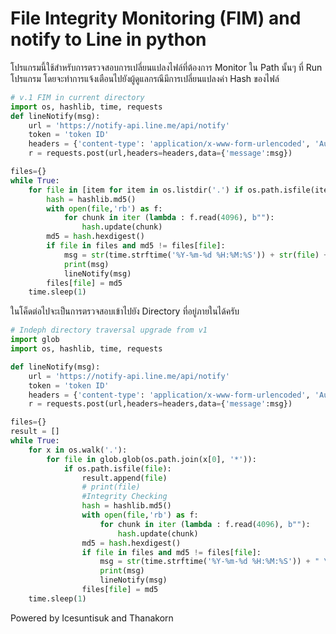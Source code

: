 # File Integrity Monitoring (FIM) and notify to Line in python 

โปรแกรมนี้ใช้สำหรับการตรวจสอบการเปลี่ยนแปลงไฟล์ที่ต้องการ Monitor ใน Path นั้นๆ ที่ Run โปรแกรม โดยจะทำการแจ้งเตือนไปยังผู้ดูแลกรณีมีการเปลี่ยนแปลงค่า Hash ของไฟล์

``` python
# v.1 FIM in current directory
import os, hashlib, time, requests
def lineNotify(msg):
    url = 'https://notify-api.line.me/api/notify'
    token = 'token ID'
    headers = {'content-type': 'application/x-www-form-urlencoded', 'Authorization': 'Bearer ' + token}
    r = requests.post(url,headers=headers,data={'message':msg})

files={}
while True:
    for file in [item for item in os.listdir('.') if os.path.isfile(item)]:
        hash = hashlib.md5()
        with open(file,'rb') as f:
            for chunk in iter (lambda : f.read(4096), b""):
                hash.update(chunk)
        md5 = hash.hexdigest()
        if file in files and md5 != files[file]:
            msg = str(time.strftime('%Y-%m-%d %H:%M:%S')) + str(file) + "has been changed"
            print(msg)
            lineNotify(msg)
        files[file] = md5
    time.sleep(1)
```
ในโค็ดต่อไปจะเป็นการตรวจสอบเข้าไปยัง Directory ที่อยู่ภายในได้ครับ 
``` python
# Indeph directory traversal upgrade from v1 
import glob
import os, hashlib, time, requests

def lineNotify(msg):
    url = 'https://notify-api.line.me/api/notify'
    token = 'token ID'
    headers = {'content-type': 'application/x-www-form-urlencoded', 'Authorization': 'Bearer ' + token}
    r = requests.post(url,headers=headers,data={'message':msg})

files={}
result = []
while True:
    for x in os.walk('.'):
        for file in glob.glob(os.path.join(x[0], '*')):
            if os.path.isfile(file):
                result.append(file)
                # print(file)
                #Integrity Checking
                hash = hashlib.md5()
                with open(file,'rb') as f:
                    for chunk in iter (lambda : f.read(4096), b""):
                        hash.update(chunk)
                md5 = hash.hexdigest()
                if file in files and md5 != files[file]:
                    msg = str(time.strftime('%Y-%m-%d %H:%M:%S')) + " \nFile name = [" +str(file) + "] has been changed"
                    print(msg)
                    lineNotify(msg)
                files[file] = md5
    time.sleep(1)
```

Powered by Icesuntisuk and Thanakorn